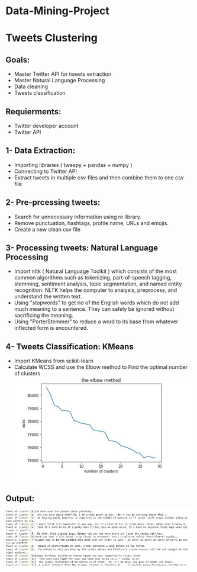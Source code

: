 # Data-Mining-Project
# Tweets Clustering


## Goals:
-  Master Twitter API for tweets extraction
-  Master Natural Language Processing 
-  Data cleaning
-  Tweets classification 

## Requierments:

- Twitter developer account
- Twitter API

## 1- Data Extraction:
- Importing libraries ( tweepy + pandas + numpy )
- Connecting to Twitter API
- Extract tweets in multiple csv files and then combine them to one csv file

## 2- Pre-prcessing tweets:
- Search for unnecessary information using re library.
- Remove punctuation, hashtags,  profile name, URLs and emojis.
- Create a new clean csv file

## 3- Processing tweets: Natural Language Processing
- Import nltk ( Natural Language Toolkit ) which consists of the most common algorithms such as tokenizing, part-of-speech tagging, stemming, sentiment analysis, topic segmentation, and named entity recognition. NLTK helps the computer to analysis, preprocess, and understand the written text.
- Using "stopwords" to get rid of the English words which do not add much meaning to a sentence. They can safely be ignored without sacrificing the meaning.
- Using "PorterStemmer" to reduce a word to its base from whatever inflected form is encountered.

## 4- Tweets Classification: KMeans
- Import KMeans from scikit-learn
- Calculate WCSS and use the Elbow method to Find the optimal number of clusters
![alt text](https://github.com/jasserb22/Data-Mining-Project/blob/main/elbow.jpg?raw=true)

## Output:

![alt text](https://github.com/jasserb22/Data-Mining-Project/blob/main/result.jpg?raw=true)
